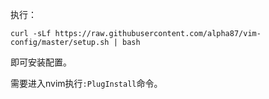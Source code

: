 执行：

`curl -sLf https://raw.githubusercontent.com/alpha87/vim-config/master/setup.sh | bash`

即可安装配置。

需要进入nvim执行`:PlugInstall`命令。
